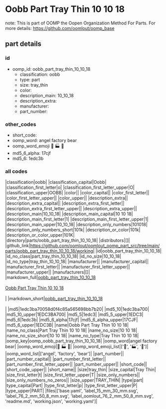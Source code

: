 # Oobb Part Tray Thin 10 10 18  

note: This is part of OOMP the Oopen Organization Method For Parts. For more details: https://github.com/oomlout/oomp_base

##  part details





### id
* oomp_id: oobb_part_tray_thin_10_10_18
  * classification: oobb
  * type: part
  * size: tray_thin
  * color: 
  * description_main: 10_10_18
  * description_extra: 
  * manufacturer: 
  * part_number: 

### other_codes
* short_code: 
* oomp_word: angel factory bear
* oomp_word_emoji :angel: :factory: :bear:
* md5_6_alpha: 17cjf
* md5_6: 1edc3b

### all codes 
|classification|oobb|
|classification_capital|Oobb|
|classification_first_letter|o|
|classification_first_letter_upper|O|
|classification_upper|OOBB|
|color||
|color_capital||
|color_first_letter||
|color_first_letter_upper||
|color_upper||
|description_extra||
|description_extra_capital||
|description_extra_first_letter||
|description_extra_first_letter_upper||
|description_extra_upper||
|description_main|10_10_18|
|description_main_capital|10 10 18|
|description_main_first_letter|1|
|description_main_first_letter_upper|1|
|description_main_upper|10_10_18|
|description_only_numbers|101018|
|description_only_numbers_short|101k|
|description_or_color|101k|
|description_or_color_upper|101K|
|directory|parts/oobb_part_tray_thin_10_10_18|
|distributors|[]|
|github_link|https://github.com/oomlout/oomlout_oomp_part_src/tree/main/parts/oobb_part_tray_thin_10_10_18/working|
|id|oobb_part_tray_thin_10_10_18|
|id_no_class|part_tray_thin_10_10_18|
|id_no_size|10_10_18|
|id_no_type|tray_thin_10_10_18|
|manufacturer||
|manufacturer_capital||
|manufacturer_first_letter||
|manufacturer_first_letter_upper||
|manufacturer_upper||
|manufacturers|[]|
|markdown_full|[oobb_part_tray_thin_10_10_18](https://github.com/oomlout/oomlout_oomp_part_src/tree/main/parts/oobb_part_tray_thin_10_10_18/working)<br>[](https://github.com/oomlout/oomlout_oomp_part_src/tree/main/parts/oobb_part_tray_thin_10_10_18/working)<br>[Oobb Part Tray Thin 10 10 18](https://github.com/oomlout/oomlout_oomp_part_src/tree/main/parts/oobb_part_tray_thin_10_10_18/working)<br><br>|
|markdown_short|[oobb_part_tray_thin_10_10_18](https://github.com/oomlout/oomlout_oomp_part_src/tree/main/parts/oobb_part_tray_thin_10_10_18/working)<br><br>|
|md5|1edc3ba70058d0f4c85a565698bb7b20|
|md5_10|1edc3ba700|
|md5_10_upper|1EDC3BA700|
|md5_5|1edc3|
|md5_5_upper|1EDC3|
|md5_6|1edc3b|
|md5_6_alpha|17cjf|
|md5_6_alpha_upper|17CJF|
|md5_6_upper|1EDC3B|
|name|Oobb Part Tray Thin 10 10 18|
|name_no_class|Part Tray Thin 10 10 18|
|name_no_size|10 10 18|
|name_no_size_short|10 10 18|
|name_no_type|Tray Thin 10 10 18|
|oomp_key|oomp_oobb_part_tray_thin_10_10_18|
|oomp_word|angel factory bear|
|oomp_word_emoji|:angel: :factory: :bear:|
|oomp_word_emoji_list|[':angel:', ':factory:', ':bear:']|
|oomp_word_list|['angel', 'factory', 'bear']|
|part_number||
|part_number_capital||
|part_number_first_letter||
|part_number_first_letter_upper||
|part_number_upper||
|short_code||
|short_code_upper||
|short_name||
|size|tray_thin|
|size_capital|Tray Thin|
|size_first_letter|t|
|size_first_letter_upper|T|
|size_only_numbers||
|size_only_numbers_no_zeros||
|size_upper|TRAY_THIN|
|type|part|
|type_capital|Part|
|type_first_letter|p|
|type_first_letter_upper|P|
|type_upper|PART|
|files|['base.yaml', 'label_15_mm_30_mm.svg', 'label_76_2_mm_50_8_mm.svg', 'label_oomlout_76_2_mm_50_8_mm.svg', 'readme.md', 'working.json', 'working.yaml']|
